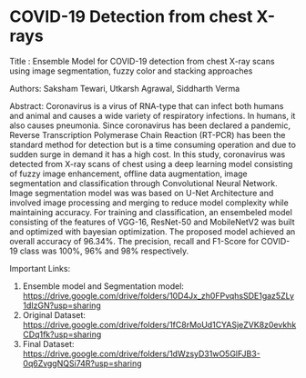 # COVID-19 Detection from chest X-rays
Title : Ensemble Model for COVID-19 detection from chest X-ray scans using image segmentation, fuzzy color and stacking approaches

Authors:
Saksham Tewari, 
Utkarsh Agrawal, 
Siddharth Verma

Abstract:
Coronavirus is a virus of RNA-type that can infect both humans and animal and causes a wide variety of respiratory infections. 
In humans, it also causes pneumonia. Since coronavirus has been declared a pandemic, Reverse Transcription Polymerase Chain Reaction (RT-PCR) 
has been the standard method for detection but is a time consuming operation and due to sudden surge in demand it has a high cost. 
In this study, coronavirus was detected from X-ray scans of chest using a deep learning model consisting of fuzzy image enhancement, 
offline data augmentation, image segmentation and classification through Convolutional Neural Network. Image segmentation model was was based on U-Net Architecture
and involved image processing and merging to reduce model complexity while maintaining accuracy. For training and classification, 
an ensembeled model consisting of the features of VGG-16, ResNet-50 and MobileNetV2 was built and optimized with bayesian optimization. 
The proposed model achieved an overall accuracy of 96.34%. The precision, recall and F1-Score for COVID-19 class was 100%, 96% and 98% respectively.

Important Links:
1) Ensemble model and Segmentation model: https://drive.google.com/drive/folders/10D4Jx_zh0FPvqhsSDE1gaz5ZLy1dIzGN?usp=sharing
2) Original Dataset: https://drive.google.com/drive/folders/1fC8rMoUd1CYASjeZVK8z0evkhkCDq1fk?usp=sharing
3) Final Dataset: https://drive.google.com/drive/folders/1dWzsyD31wO5GlFJB3-0q6ZvggNQSi74R?usp=sharing
